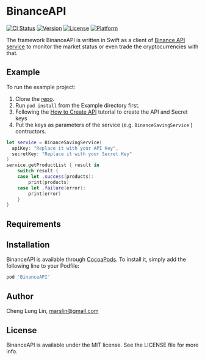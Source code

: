 # BinanceAPI

[![CI Status](https://img.shields.io/travis/Cheng%20Lung%20Lin/BinanceAPI.svg?style=flat)](https://travis-ci.org/Cheng%20Lung%20Lin/BinanceAPI)
[![Version](https://img.shields.io/cocoapods/v/BinanceAPI.svg?style=flat)](https://cocoapods.org/pods/BinanceAPI)
[![License](https://img.shields.io/cocoapods/l/BinanceAPI.svg?style=flat)](https://cocoapods.org/pods/BinanceAPI)
[![Platform](https://img.shields.io/cocoapods/p/BinanceAPI.svg?style=flat)](https://cocoapods.org/pods/BinanceAPI)

The framework BinanceAPI is written in Swift as a client of [Binance API service](https://binance-docs.github.io/apidocs) to monitor the market status or even trade the cryptocurrencies with that.

## Example

To run the example project:

1. Clone the [repo](https://github.com/marslin1220/BinanceAPI).
2. Run `pod install` from the Example directory first.
3. Following the [How to Create API](https://www.binancezh.top/en/support/faq/360002502072) tutorial to create the API and Secret keys
4. Put the keys as parameters of the service (e.g.  `BinanceSavingService` ) contructors.

```swift
let service = BinanceSavingService(
  apiKey: "Replace it with your API Key",
  secretKey: "Replace it with your Secret Key"
)
service.getProductList { result in
    switch result {
    case let .success(products):
        print(products)
    case let .failure(error):
        print(error)
    }
}
```

## Requirements

## Installation

BinanceAPI is available through [CocoaPods](https://cocoapods.org). To install
it, simply add the following line to your Podfile:

```ruby
pod 'BinanceAPI'
```

## Author

Cheng Lung Lin, marslin@gmail.com

## License

BinanceAPI is available under the MIT license. See the LICENSE file for more info.
